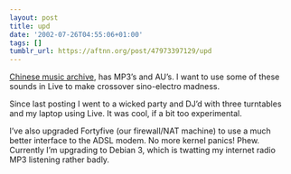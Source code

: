 ```yaml
---
layout: post
title: upd
date: '2002-07-26T04:55:06+01:00'
tags: []
tumblr_url: https://aftnn.org/post/47973397129/upd
---
```

<p><a href="http://chinese-music.dsi.internet2.edu/">Chinese music archive</a>, has MP3&rsquo;s and AU&rsquo;s. I want to use some of these sounds in Live to make crossover sino-electro madness.</p>
<p>Since last posting I went to a wicked party and DJ&rsquo;d with three turntables and my laptop using Live. It was cool, if a bit too experimental.</p>
<p>I&rsquo;ve also upgraded Fortyfive (our firewall/NAT machine) to use a much better interface to the ADSL modem. No more kernel panics! Phew. Currently I&rsquo;m upgrading to Debian 3, which is twatting my internet radio MP3 listening rather badly.</p>
